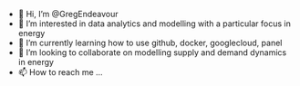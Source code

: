 - 👋 Hi, I’m @GregEndeavour
- 👀 I’m interested in data analytics and modelling with a particular focus in energy
- 🌱 I’m currently learning how to use github, docker, googlecloud, panel
- 💞️ I’m looking to collaborate on modelling supply and demand dynamics in energy
- 📫 How to reach me ...

<!---
GregEndeavour/GregEndeavour is a ✨ special ✨ repository because its `README.md` (this file) appears on your GitHub profile.
You can click the Preview link to take a look at your changes.
--->
